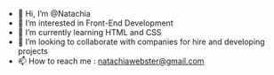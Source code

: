 - 👋 Hi, I’m @Natachia
- 👀 I’m interested in Front-End Development
- 🌱 I’m currently learning HTML and CSS
- 💞️ I’m looking to collaborate with companies for hire and developing projects 
- 📫 How to reach me : natachiawebster@gmail.com

<!---
Natachia/Natachia is a ✨ special ✨ repository because its `README.md` (this file) appears on your GitHub profile.
You can click the Preview link to take a look at your changes.
--->
